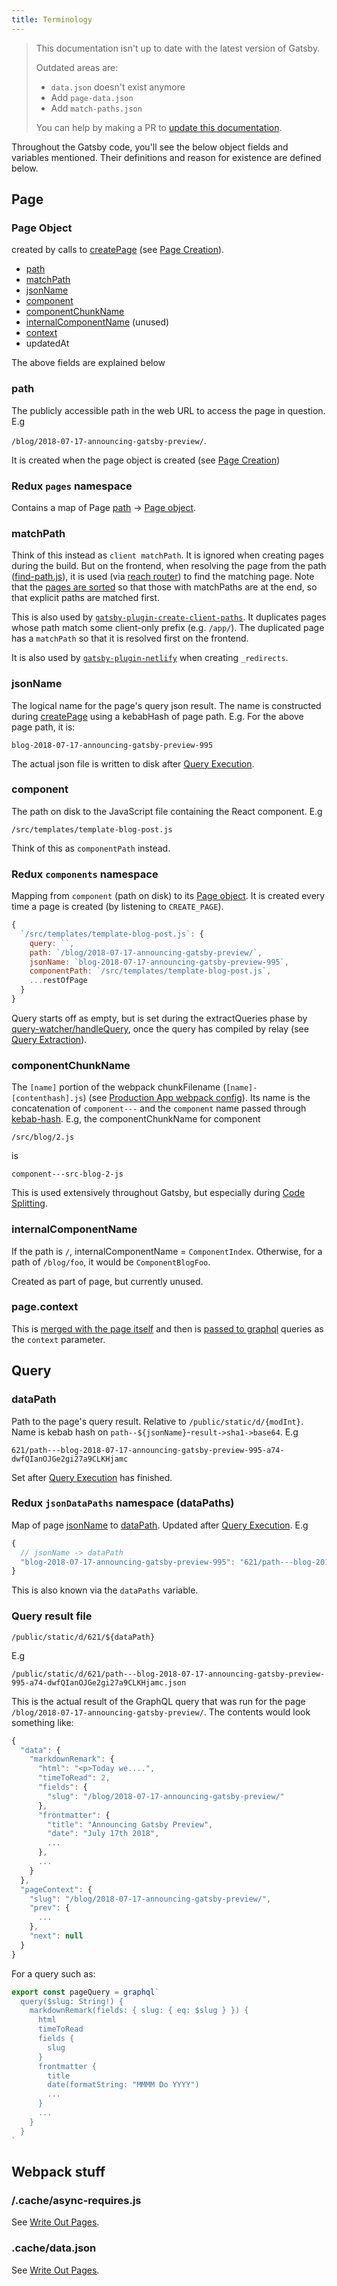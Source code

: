 ```yaml
---
title: Terminology
---
```


> This documentation isn't up to date with the latest version of Gatsby.
>
> Outdated areas are:
>
> -   `data.json` doesn't exist anymore
> -   Add `page-data.json`
> -   Add `match-paths.json`
>
> You can help by making a PR to [update this documentation](https://github.com/gatsbyjs/gatsby/issues/14228).

Throughout the Gatsby code, you'll see the below object fields and variables mentioned. Their definitions and reason for existence are defined below.

## Page

### Page Object

created by calls to [createPage](/docs/actions/#createPage) (see [Page Creation](/docs/page-creation)).

-   [path](#path)
-   [matchPath](#matchpath)
-   [jsonName](#jsonname)
-   [component](#component)
-   [componentChunkName](#componentchunkname)
-   [internalComponentName](#internalcomponentname) (unused)
-   [context](#pagecontext)
-   updatedAt

The above fields are explained below

### path

The publicly accessible path in the web URL to access the page in question. E.g

`/blog/2018-07-17-announcing-gatsby-preview/`.

It is created when the page object is created (see [Page Creation](/docs/page-creation/))

### Redux `pages` namespace

Contains a map of Page [path](#path) -> [Page object](#page-object).

### matchPath

Think of this instead as `client matchPath`. It is ignored when creating pages during the build. But on the frontend, when resolving the page from the path ([find-path.js](<>)), it is used (via [reach router](https://github.com/reach/router/blob/master/src/lib/utils.js)) to find the matching page. Note that the [pages are sorted](https://github.com/gatsbyjs/gatsby/blob/master/packages/gatsby/src/internal-plugins/query-runner/pages-writer.js#L38) so that those with matchPaths are at the end, so that explicit paths are matched first.

This is also used by [`gatsby-plugin-create-client-paths`](/packages/gatsby-plugin-create-client-paths/?=client). It duplicates pages whose path match some client-only prefix (e.g. `/app/`). The duplicated page has a `matchPath` so that it is resolved first on the frontend.

It is also used by [`gatsby-plugin-netlify`](/packages/gatsby-plugin-netlify/?=netlify) when creating `_redirects`.

### jsonName

The logical name for the page's query json result. The name is constructed during [createPage](https://github.com/gatsbyjs/gatsby/blob/master/packages/gatsby/src/redux/actions.js#L229) using a kebabHash of page path. E.g. For the above page path, it is:

`blog-2018-07-17-announcing-gatsby-preview-995`

The actual json file is written to disk after [Query Execution](/docs/query-execution/#save-query-results-to-redux-and-disk/).

### component

The path on disk to the JavaScript file containing the React component. E.g

`/src/templates/template-blog-post.js`

Think of this as `componentPath` instead.

### Redux `components` namespace

Mapping from `component` (path on disk) to its [Page object](#page-object). It is created every time a page is created (by listening to `CREATE_PAGE`).

```javascript
{
  `/src/templates/template-blog-post.js`: {
    query: ``,
    path: `/blog/2018-07-17-announcing-gatsby-preview/`,
    jsonName: `blog-2018-07-17-announcing-gatsby-preview-995`,
    componentPath: `/src/templates/template-blog-post.js`,
    ...restOfPage
  }
}
```

Query starts off as empty, but is set during the extractQueries phase by [query-watcher/handleQuery](https://github.com/gatsbyjs/gatsby/blob/master/packages/gatsby/src/internal-plugins/query-runner/query-watcher.js#L68), once the query has compiled by relay (see [Query Extraction](/docs/query-extraction/)).

### componentChunkName

The `[name]` portion of the webpack chunkFilename (`[name]-[contenthash].js`) (see [Production App webpack config](/docs/production-app/#webpack-config)). Its name is the concatenation of `component---` and the `component` name passed through [kebab-hash](https://www.npmjs.com/package/kebab-hash). E.g, the componentChunkName for component

`/src/blog/2.js`

is

`component---src-blog-2-js`

This is used extensively throughout Gatsby, but especially during [Code Splitting](/docs/how-code-splitting-works/).

### internalComponentName

If the path is `/`, internalComponentName = `ComponentIndex`. Otherwise, for a path of `/blog/foo`, it would be `ComponentBlogFoo`.

Created as part of page, but currently unused.

### page.context

This is [merged with the page itself](https://github.com/gatsbyjs/gatsby/blob/master/packages/gatsby/src/internal-plugins/query-runner/page-query-runner.js#L153) and then is [passed to graphql](https://github.com/gatsbyjs/gatsby/blob/master/packages/gatsby/src/internal-plugins/query-runner/query-runner.js#L40) queries as the `context` parameter.

## Query

### dataPath

Path to the page's query result. Relative to `/public/static/d/{modInt}`. Name is kebab hash on `path--${jsonName}`-`result->sha1->base64`. E.g

`621/path---blog-2018-07-17-announcing-gatsby-preview-995-a74-dwfQIanOJGe2gi27a9CLKHjamc`

Set after [Query Execution](/docs/query-execution/#save-query-results-to-redux-and-disk) has finished.

### Redux `jsonDataPaths` namespace (dataPaths)

Map of page [jsonName](#jsonname) to [dataPath](#datapath). Updated after [Query Execution](/docs/query-execution/#save-query-results-to-redux-and-disk). E.g

```javascript
{
  // jsonName -> dataPath
  "blog-2018-07-17-announcing-gatsby-preview-995": "621/path---blog-2018-07-17-announcing-gatsby-preview-995-a74-dwfQIanOJGe2gi27a9CLKHjamc"
}
```

This is also known via the `dataPaths` variable.

### Query result file

`/public/static/d/621/${dataPath}`

E.g

`/public/static/d/621/path---blog-2018-07-17-announcing-gatsby-preview-995-a74-dwfQIanOJGe2gi27a9CLKHjamc.json`

This is the actual result of the GraphQL query that was run for the page `/blog/2018-07-17-announcing-gatsby-preview/`. The contents would look something like:

```javascript
{
  "data": {
    "markdownRemark": {
      "html": "<p>Today we....",
      "timeToRead": 2,
      "fields": {
        "slug": "/blog/2018-07-17-announcing-gatsby-preview/"
      },
      "frontmatter": {
        "title": "Announcing Gatsby Preview",
        "date": "July 17th 2018",
        ...
      },
      ...
    }
  },
  "pageContext": {
    "slug": "/blog/2018-07-17-announcing-gatsby-preview/",
    "prev": {
      ...
    },
    "next": null
  }
}
```

For a query such as:

```javascript
export const pageQuery = graphql`
  query($slug: String!) {
    markdownRemark(fields: { slug: { eq: $slug } }) {
      html
      timeToRead
      fields {
        slug
      }
      frontmatter {
        title
        date(formatString: "MMMM Do YYYY")
        ...
      }
      ...
    }
  }
`
```

## Webpack stuff

### /.cache/async-requires.js

See [Write Out Pages](/docs/write-pages/).

### .cache/data.json

See [Write Out Pages](/docs/write-pages/).

